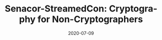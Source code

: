 ---
title: 'Senacor-StreamedCon: Cryptography for Non-Cryptographers'
date: 2020-07-09
summary: 'Kryptographie ist oft die große Unbekannte in einem Software-Projekt. Mit diesem Talk möchte Patrick den „Zauber“ in einigen dieser Bereichen nehmen und auf gewisse „Proven Best Practices“ hinweisen.'
externalUrl: https://youtu.be/C3hxiu0ekpQ
lang: de
originalContentType: link
---